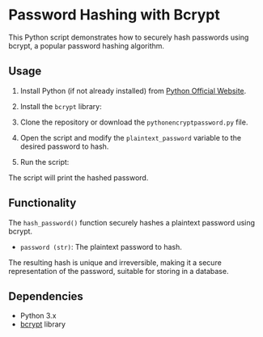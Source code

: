 # Password Hashing with Bcrypt

This Python script demonstrates how to securely hash passwords using bcrypt, a popular password hashing algorithm.

## Usage

1. Install Python (if not already installed) from [Python Official Website](https://www.python.org/).

2. Install the `bcrypt` library:

3. Clone the repository or download the `pythonencryptpassword.py` file.

4. Open the script and modify the `plaintext_password` variable to the desired password to hash.

5. Run the script:

The script will print the hashed password.

## Functionality

The `hash_password()` function securely hashes a plaintext password using bcrypt.

- `password (str)`: The plaintext password to hash.

The resulting hash is unique and irreversible, making it a secure representation of the password, suitable for storing in a database.

## Dependencies

- Python 3.x
- [bcrypt](https://pypi.org/project/bcrypt/) library
